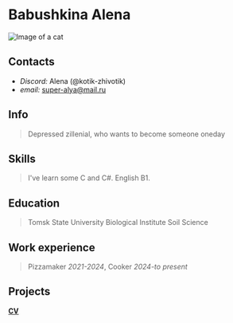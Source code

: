 # Babushkina Alena

![Image of a cat](https://avatars.githubusercontent.com/u/172179487?v=4)

## __Contacts__ 
* _Discord:_ Alena (@kotik-zhivotik)
* _email:_ super-alya@mail.ru

## Info 

> Depressed zillenial, who wants to become someone oneday

## Skills

> I've learn some C and C#. English B1. 

## Education

> Tomsk State University Biological Institute Soil Science

## Work experience

> Pizzamaker _2021-2024_, Cooker _2024-to present_ 

## Projects

[__CV__](https://github.com/Kotik-zhivotik/rsschool-cv.git)